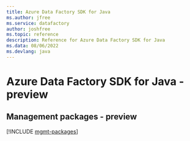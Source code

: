 ```yaml
---
title: Azure Data Factory SDK for Java
ms.author: jfree
ms.service: datafactory
author: joshfree
ms.topic: reference
description: Reference for Azure Data Factory SDK for Java
ms.data: 08/06/2022
ms.devlang: java
---
```

# Azure Data Factory SDK for Java - preview

## Management packages - preview
[!INCLUDE [mgmt-packages](data-factory-mgmt-index.md)]